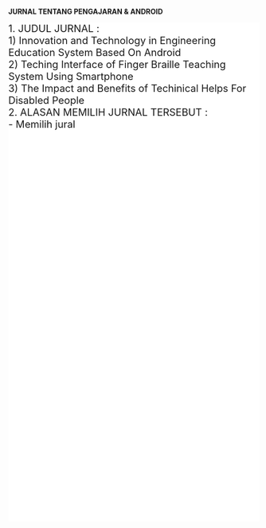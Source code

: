 <html>
<head>
<meta name="viewport" content="width=device-width, initial-scale=1">
<style>
.parallax {
    /* The image used */
    background-image: url("user.jpg");

    /* Set a specific height */
    min-height: 500px; 

    /* Create the parallax scrolling effect */
    background-attachment: fixed;
    background-position: center;
    background-repeat: no-repeat;
    background-size: cover;
}
</style>
</head>
<body>

<p><b>JURNAL TENTANG PENGAJARAN & ANDROID</b></p>

<div class="parallax"></div>

<div style="height:1000px;background-color:white;font-size:20px">
1. JUDUL JURNAL :<br>
   1) Innovation and Technology in Engineering Education System Based On Android<br>
   2) Teching Interface of Finger Braille Teaching System Using Smartphone<br>
   3) The Impact and Benefits of Techinical Helps For Disabled People<br> 
 2. ALASAN MEMILIH JURNAL TERSEBUT :<br>
    - Memilih jural 
</div>

</body>
</html>
